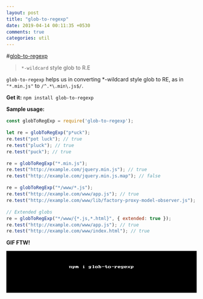 ```yaml
---
layout: post
title: "glob-to-regexp"
date: 2019-04-14 00:11:35 +0530
comments: true
categories: util 
---
```


#[glob-to-regexp](https://www.npmjs.com/package/glob-to-regexp)
> `*-wildcard` style glob to R.E

`glob-to-regexp` helps us in converting *-wildcard style glob to RE, as in `"*.min.js"` to `/^.*\.min\.js$/`.

__Get it:__ `npm install glob-to-regexp`

__Sample usage:__

```js
const globToRegExp = require('glob-to-regexp');
```

```js
let re = globToRegExp("p*uck");
re.test("pot luck"); // true
re.test("pluck"); // true
re.test("puck"); // true
```

```js
re = globToRegExp("*.min.js");
re.test("http://example.com/jquery.min.js"); // true
re.test("http://example.com/jquery.min.js.map"); // false
```

```js
re = globToRegExp("*/www/*.js");
re.test("http://example.com/www/app.js"); // true
re.test("http://example.com/www/lib/factory-proxy-model-observer.js"); // true
```

```js
// Extended globs
re = globToRegExp("*/www/{*.js,*.html}", { extended: true });
re.test("http://example.com/www/app.js"); // true
re.test("http://example.com/www/index.html"); // true
```

__GIF FTW!__

![glob-to-regexp](/images/glob-to-regexp/glob-to-regexp.gif)